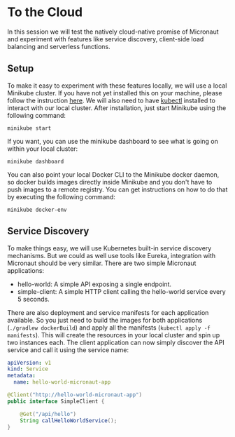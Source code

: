 # To the Cloud

In this session we will test the natively cloud-native promise of Micronaut and experiment with features like service discovery,
client-side load balancing and serverless functions.

## Setup
To make it easy to experiment with these features locally, we will use a local Minikube cluster. If you have not yet installed this on your machine,
please follow the instruction [here](https://minikube.sigs.k8s.io/docs/start/).
We will also need to have [kubectl](https://kubernetes.io/docs/tasks/tools/#kubectl) installed to interact with our local cluster.
After installation, just start Minikube using the following command:
```shell
minikube start
```
If you want, you can use the minikube dashboard to see what is going on within your local cluster:
```shell
minikube dashboard
```
You can also point your local Docker CLI to the Minikube docker daemon, so docker builds images directly inside Minikube and you don't have to push images to a remote registry.
You can get instructions on how to do that by executing the following command:
```shell
minikube docker-env
```

## Service Discovery
To make things easy, we will use Kubernetes built-in service discovery mechanisms. But we could as well use tools like Eureka, integration with Micronaut should be very similar.
There are two simple Micronaut applications:
- hello-world: A simple API exposing a single endpoint.
- simple-client: A simple HTTP client calling the hello-world service every 5 seconds.

There are also deployment and service manifests for each application available. So you just need to build the images for both applications (`./gradlew dockerBuild`)
and apply all the manifests (`kubectl apply -f manifests`). This will create the resources in your local cluster and spin up two instances each.
The client application can now simply discover the API service and call it using the service name:
```yaml
apiVersion: v1
kind: Service
metadata:
  name: hello-world-micronaut-app
```
```java
@Client("http://hello-world-micronaut-app")
public interface SimpleClient {

    @Get("/api/hello")
    String callHelloWorldService();
}
```
